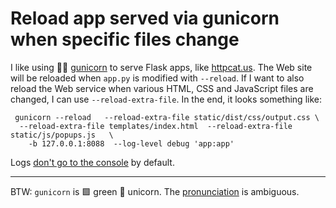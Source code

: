 # Reload app served via gunicorn when specific files change

I like using 💚🦄 [gunicorn](https://gunicorn.org/) to serve Flask apps, like [httpcat.us](https://httpcat.us). The Web site will be reloaded when `app.py` is modified with `--reload`. If I want to also reload the Web service when various HTML, CSS and JavaScript files are changed, I can use `--reload-extra-file`. In the end, it looks something like:

```
 gunicorn --reload   --reload-extra-file static/dist/css/output.css \
  --reload-extra-file templates/index.html  --reload-extra-file static/js/popups.js   \
    -b 127.0.0.1:8088  --log-level debug 'app:app'
 ```

Logs [don't go to the console](https://docs.gunicorn.org/en/latest/faq.html#why-i-don-t-see-any-logs-in-the-console) by default.


---

BTW: `gunicorn` is 🟩 green 🦄 unicorn. The [pronunciation](https://github.com/benoitc/gunicorn/issues/139) is ambiguous.
